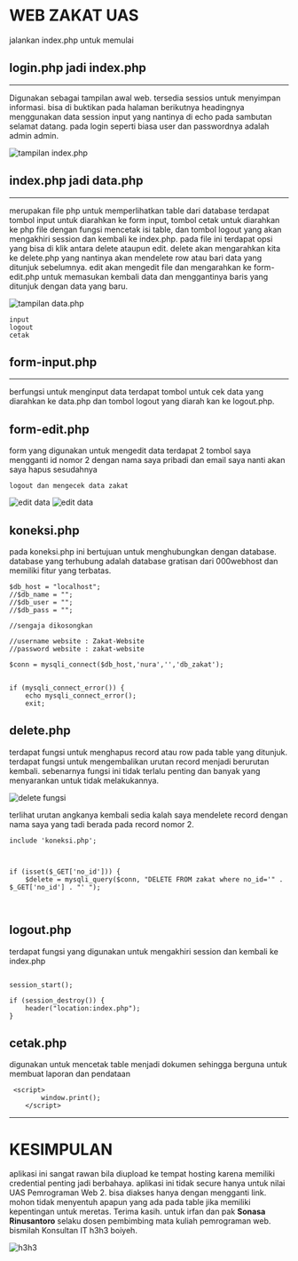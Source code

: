 <!-- HEADINGS -->

# WEB ZAKAT UAS

jalankan index.php untuk memulai

## login.php jadi index.php
___
<p>
Digunakan sebagai tampilan awal web. tersedia sessios untuk menyimpan informasi. bisa di buktikan pada halaman berikutnya headingnya menggunakan data session input yang nantinya  di echo pada sambutan selamat datang. pada login seperti biasa user dan passwordnya adalah admin admin.</P>

![tampilan index.php](index.php.png)

## index.php jadi data.php
___
<p>
merupakan file php untuk memperlihatkan table dari database terdapat tombol input untuk diarahkan ke form input, tombol cetak untuk diarahkan ke php file dengan fungsi mencetak isi table, dan tombol logout yang akan mengakhiri session dan kembali ke index.php. pada file ini terdapat opsi yang bisa di klik antara delete ataupun edit. delete akan mengarahkan kita ke delete.php yang nantinya akan mendelete row atau bari data yang ditunjuk sebelumnya. edit akan mengedit file dan mengarahkan ke form-edit.php untuk memasukan kembali data dan menggantinya baris yang ditunjuk dengan data yang baru.</P>



![tampilan data.php](data.php.png)

```
input
logout
cetak
```

## form-input.php
___
<p>
berfungsi untuk menginput data terdapat tombol untuk cek data yang diarahkan ke data.php dan tombol logout yang diarah kan ke logout.php.
<p>

## form-edit.php
form yang digunakan untuk mengedit data terdapat 2 tombol saya mengganti id nomor 2 dengan nama saya pribadi dan email saya nanti akan saya hapus sesudahnya

```
logout dan mengecek data zakat
```

![edit data](form-edit.php.png)
![edit data](data2.php.png)

## koneksi.php
pada koneksi.php ini bertujuan untuk menghubungkan dengan database. database yang terhubung adalah database gratisan dari 000webhost dan memiliki fitur yang terbatas.
```
$db_host = "localhost";
//$db_name = "";
//$db_user = "";
//$db_pass = "";

//sengaja dikosongkan 

//username website : Zakat-Website
//password website : zakat-website

$conn = mysqli_connect($db_host,'nura','','db_zakat');


if (mysqli_connect_error()) {
    echo mysqli_connect_error();
    exit;

```
## delete.php
terdapat fungsi untuk menghapus record atau row pada table yang ditunjuk.
terdapat fungsi untuk mengembalikan urutan record menjadi berurutan kembali. sebenarnya fungsi ini tidak terlalu penting dan banyak yang menyarankan untuk tidak melakukannya.

![delete fungsi](delete.php.png)

<p>
terlihat urutan angkanya kembali sedia kalah saya mendelete record dengan nama saya yang tadi berada pada record nomor 2.
</p>

```
include 'koneksi.php';



if (isset($_GET['no_id'])) {
    $delete = mysqli_query($conn, "DELETE FROM zakat where no_id='" . $_GET['no_id'] . "' ");

 
```


## logout.php
terdapat fungsi yang digunakan untuk mengakhiri session dan kembali ke index.php

```

session_start();

if (session_destroy()) {
    header("location:index.php");
}

```

## cetak.php
digunakan untuk mencetak table menjadi dokumen sehingga berguna untuk membuat laporan dan pendataan

```
 <script>
		window.print();
	</script>
```

___
# KESIMPULAN

aplikasi ini sangat rawan bila diupload ke tempat hosting karena memiliki credential penting jadi berbahaya. aplikasi ini tidak secure hanya untuk nilai UAS Pemrograman Web 2. bisa diakses hanya dengan mengganti link. mohon tidak menyentuh apapun yang ada pada table jika memiliki kepentingan untuk meretas. Terima kasih. untuk irfan dan pak <b>Sonasa
Rinusantoro</b> selaku dosen pembimbing mata kuliah pemrograman web. 
bismilah Konsultan IT h3h3 boiyeh.

![h3h3](https://preview.redd.it/pa79yadkfl831.png?width=640&crop=smart&auto=webp&s=c3596e922941a81f76aeb4a076a63e185411fa6e)